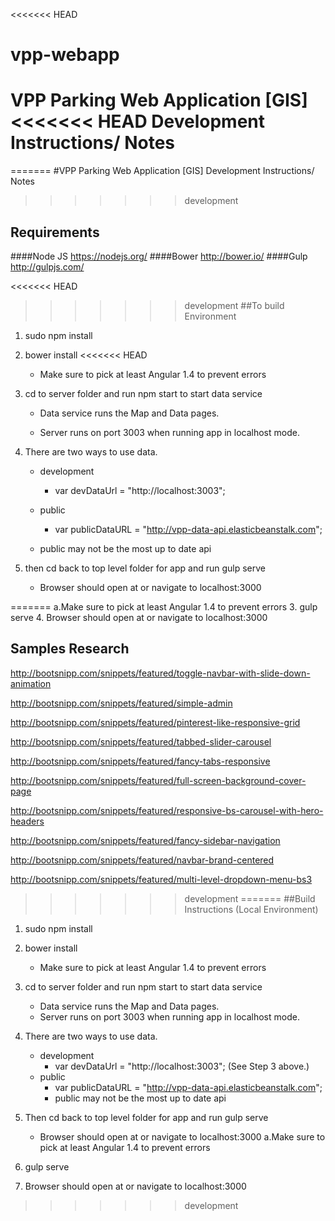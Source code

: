 <<<<<<< HEAD
# vpp-webapp
VPP Parking Web Application [GIS]
<<<<<<< HEAD
Development Instructions/ Notes
=======
=======
#VPP Parking Web Application [GIS]
Development Instructions/ Notes
>>>>>>> development

## Requirements
####Node JS https://nodejs.org/
####Bower http://bower.io/
####Gulp http://gulpjs.com/

<<<<<<< HEAD
>>>>>>> development
##To build Environment
1. sudo npm install

2. bower install
<<<<<<< HEAD

    - Make sure to pick at least Angular 1.4 to prevent errors

3. cd to server folder and run npm start to start data service

    - Data service runs the Map and Data pages.  

    - Server runs on port 3003 when running app in localhost mode.

4. There are two ways to use data.

    - development

      - var devDataUrl = "http://localhost:3003";

    - public

      - var publicDataURL = "http://vpp-data-api.elasticbeanstalk.com";

    - public may not be the most up to date api 

5. then cd back to top level folder for app and run gulp serve

    - Browser should open at or navigate to localhost:3000

=======
  a.Make sure to pick at least Angular 1.4 to prevent errors
3. gulp serve
4. Browser should open at or navigate to localhost:3000


## Samples Research
http://bootsnipp.com/snippets/featured/toggle-navbar-with-slide-down-animation

http://bootsnipp.com/snippets/featured/simple-admin

http://bootsnipp.com/snippets/featured/pinterest-like-responsive-grid

http://bootsnipp.com/snippets/featured/tabbed-slider-carousel

http://bootsnipp.com/snippets/featured/fancy-tabs-responsive

http://bootsnipp.com/snippets/featured/full-screen-background-cover-page

http://bootsnipp.com/snippets/featured/responsive-bs-carousel-with-hero-headers

http://bootsnipp.com/snippets/featured/fancy-sidebar-navigation

http://bootsnipp.com/snippets/featured/navbar-brand-centered

http://bootsnipp.com/snippets/featured/multi-level-dropdown-menu-bs3
>>>>>>> development
=======
##Build Instructions (Local Environment)
1. sudo npm install

2. bower install
    - Make sure to pick at least Angular 1.4 to prevent errors

3. cd to server folder and run npm start to start data service
    - Data service runs the Map and Data pages.  
    - Server runs on port 3003 when running app in localhost mode.

4. There are two ways to use data.
    - development
        - var devDataUrl = "http://localhost:3003"; (See Step 3 above.)
    - public
        - var publicDataURL = "http://vpp-data-api.elasticbeanstalk.com";
        - public may not be the most up to date api 
5. Then cd back to top level folder for app and run gulp serve
    - Browser should open at or navigate to localhost:3000
  a.Make sure to pick at least Angular 1.4 to prevent errors
6. gulp serve
7. Browser should open at or navigate to localhost:3000
>>>>>>> development
